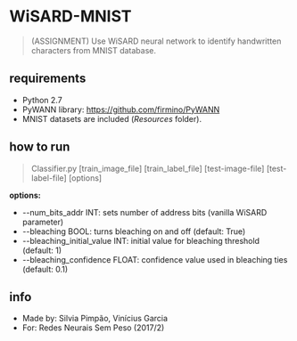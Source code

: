 # WiSARD-MNIST
> (ASSIGNMENT) Use WiSARD neural network to identify handwritten characters from MNIST database.

## requirements
- Python 2.7
- PyWANN library: https://github.com/firmino/PyWANN
- MNIST datasets are included (_Resources_ folder).

## how to run
> Classifier.py [train_image_file] [train_label_file] [test-image-file] [test-label-file] [options]

**options:**
- --num_bits_addr INT: sets number of address bits (vanilla WiSARD parameter)
- --bleaching BOOL: turns bleaching on and off (default: True)
- --bleaching_initial_value INT: initial value for bleaching threshold (default: 1)
- --bleaching_confidence FLOAT: confidence value used in bleaching ties (default: 0.1)

## info
- Made by: Silvia Pimpão, Vinícius Garcia
- For: Redes Neurais Sem Peso (2017/2)
